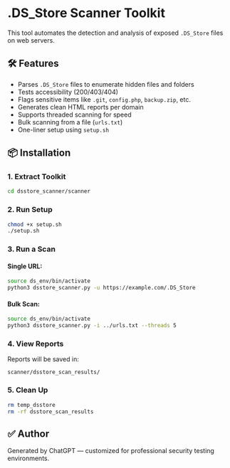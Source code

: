 # .DS_Store Scanner Toolkit

This tool automates the detection and analysis of exposed `.DS_Store` files on web servers.

## 🛠 Features

- Parses `.DS_Store` files to enumerate hidden files and folders
- Tests accessibility (200/403/404)
- Flags sensitive items like `.git`, `config.php`, `backup.zip`, etc.
- Generates clean HTML reports per domain
- Supports threaded scanning for speed
- Bulk scanning from a file (`urls.txt`)
- One-liner setup using `setup.sh`

## 📦 Installation

### 1. Extract Toolkit
```bash
cd dsstore_scanner/scanner
```

### 2. Run Setup
```bash
chmod +x setup.sh
./setup.sh
```

### 3. Run a Scan

#### Single URL:
```bash
source ds_env/bin/activate
python3 dsstore_scanner.py -u https://example.com/.DS_Store
```

#### Bulk Scan:
```bash
source ds_env/bin/activate
python3 dsstore_scanner.py -i ../urls.txt --threads 5
```

### 4. View Reports
Reports will be saved in:
```
scanner/dsstore_scan_results/
```

### 5. Clean Up
```bash
rm temp_dsstore
rm -rf dsstore_scan_results
```

## ✅ Author
Generated by ChatGPT — customized for professional security testing environments.
